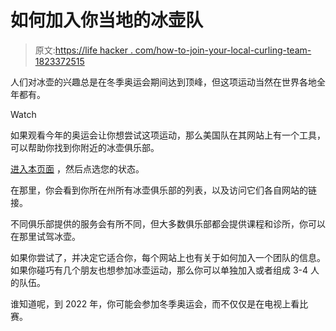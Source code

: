 # 如何加入你当地的冰壶队

> 原文:[https://life hacker . com/how-to-join-your-local-curling-team-1823372515](https://lifehacker.com/how-to-join-your-local-curling-team-1823372515)

人们对冰壶的兴趣总是在冬季奥运会期间达到顶峰，但这项运动当然在世界各地全年都有。

Watch

如果观看今年的奥运会让你想尝试这项运动，那么美国队在其网站上有一个工具，可以帮助你找到你附近的冰壶俱乐部。

[进入本页面](https://www.teamusa.org/usa-curling/clubs/find-a-club/member-clubs/usa-curling-clubs#) ，然后点选您的状态。

在那里，你会看到你所在州所有冰壶俱乐部的列表，以及访问它们各自网站的链接。

不同俱乐部提供的服务会有所不同，但大多数俱乐部都会提供课程和诊所，你可以在那里试驾冰壶。

如果你尝试了，并决定它适合你，每个网站上也有关于如何加入一个团队的信息。如果你碰巧有几个朋友也想参加冰壶运动，那么你可以单独加入或者组成 3-4 人的队伍。

谁知道呢，到 2022 年，你可能会参加冬季奥运会，而不仅仅是在电视上看比赛。